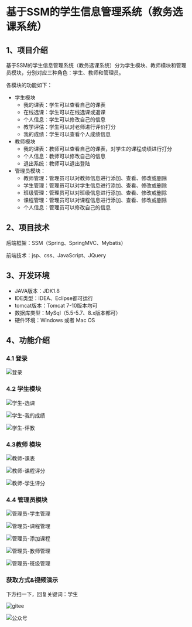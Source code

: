 # 基于SSM的学生信息管理系统（教务选课系统）


## 1、项目介绍

基于SSM的学生信息管理系统（教务选课系统）分为学⽣模块、教师模块和管理员模块，分别对应三种⻆⾊：学⽣、教师和管理员。

各模块的功能如下：

* 学⽣模块
  * 我的课表：学⽣可以查看⾃⼰的课表
  * 在线选课：学⽣可以在线选课或退课
  * 个⼈信息：学⽣可以修改⾃⼰的信息
  * 教学评估：学⽣可以对⽼师进⾏评价打分
  * 我的成绩：学⽣可以查看个⼈成绩信息
* 教师模块
  * 我的课表：教师可以查看⾃⼰的课表，对学⽣的课程成绩进⾏打分
  * 个⼈信息：教师可以修改⾃⼰的信息
  * 退出系统：教师可以退出登陆
* 管理员模块：
  * 教师管理：管理员可以对教师信息进⾏添加、查看、修改或删除
  * 学⽣管理：管理员可以对学⽣信息进⾏添加、查看、修改或删除
  * 班级管理：管理员可以对班级信息进⾏添加、查看、修改或删除
  * 课程管理：管理员可以对课程信息进⾏添加、查看、修改或删除
  * 个⼈信息：管理员可以修改⾃⼰的信息


## 2、项目技术

后端框架：SSM（Spring、SpringMVC、Mybatis）

前端技术：jsp、css、JavaScript、JQuery

## 3、开发环境

- JAVA版本：JDK1.8
- IDE类型：IDEA、Eclipse都可运行
- tomcat版本：Tomcat 7-10版本均可
- 数据库类型：MySql（5.5-5.7、8.x版本都可） 
- 硬件环境：Windows 或者 Mac OS


## 4、功能介绍

### 4.1 登录

![登录](https://project-images-1256969109.cos.ap-chongqing.myqcloud.com/Typora-Images/202211061511411.jpg)

### 4.2 学生模块

![学生-选课](https://project-images-1256969109.cos.ap-chongqing.myqcloud.com/Typora-Images/202211061511182.jpg)

![学生-我的成绩](https://project-images-1256969109.cos.ap-chongqing.myqcloud.com/Typora-Images/202211061511528.jpg)

![学生-评教](https://project-images-1256969109.cos.ap-chongqing.myqcloud.com/Typora-Images/202211061511926.jpg)

### 4.3教师 模块

![教师-课表](https://project-images-1256969109.cos.ap-chongqing.myqcloud.com/Typora-Images/202211061511199.jpg)

![教师-课程评分](https://project-images-1256969109.cos.ap-chongqing.myqcloud.com/Typora-Images/202211061511514.jpg)

![教师-学生评分](https://project-images-1256969109.cos.ap-chongqing.myqcloud.com/Typora-Images/202211061511597.jpg)

### 4.4 管理员模块

![管理员-学生管理](https://project-images-1256969109.cos.ap-chongqing.myqcloud.com/Typora-Images/202211061511687.jpg)

![管理员-课程管理](https://project-images-1256969109.cos.ap-chongqing.myqcloud.com/Typora-Images/202211061511598.jpg)

![管理员-添加课程](https://project-images-1256969109.cos.ap-chongqing.myqcloud.com/Typora-Images/202211061511252.jpg)

![管理员-教师管理](https://project-images-1256969109.cos.ap-chongqing.myqcloud.com/Typora-Images/202211061511195.jpg)

![管理员-班级管理](https://project-images-1256969109.cos.ap-chongqing.myqcloud.com/Typora-Images/202211061511509.jpg)

### 获取方式&视频演示

下方扫一下，回复关键词：学生

![gitee](https://project-images-1256969109.cos.ap-chongqing.myqcloud.com/Typora-Images/202309291447341.png)

![公众号](https://project-images-1256969109.cos.ap-chongqing.myqcloud.com/Typora-Images/202205281253739.png)


